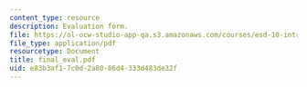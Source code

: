 ```yaml
---
content_type: resource
description: Evaluation form.
file: https://ol-ocw-studio-app-qa.s3.amazonaws.com/courses/esd-10-introduction-to-technology-and-policy-fall-2006/e83b3af17c0d2a8086d4333d483de32f_final_eval.pdf
file_type: application/pdf
resourcetype: Document
title: final_eval.pdf
uid: e83b3af1-7c0d-2a80-86d4-333d483de32f
---
```

